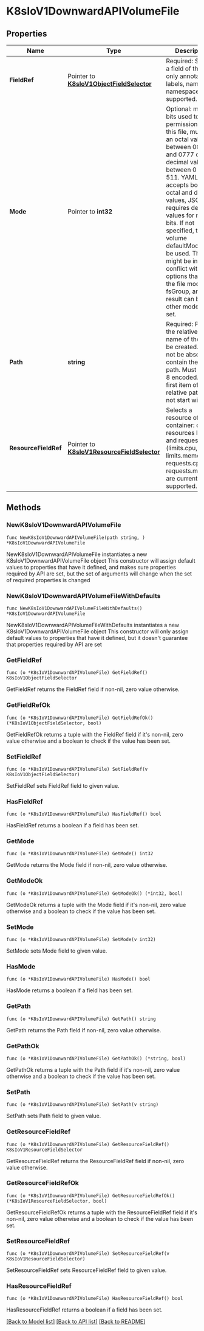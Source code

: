 # K8sIoV1DownwardAPIVolumeFile

## Properties

Name | Type | Description | Notes
------------ | ------------- | ------------- | -------------
**FieldRef** | Pointer to [**K8sIoV1ObjectFieldSelector**](K8sIoV1ObjectFieldSelector.md) | Required: Selects a field of the pod: only annotations, labels, name and namespace are supported. | [optional] 
**Mode** | Pointer to **int32** | Optional: mode bits used to set permissions on this file, must be an octal value between 0000 and 0777 or a decimal value between 0 and 511. YAML accepts both octal and decimal values, JSON requires decimal values for mode bits. If not specified, the volume defaultMode will be used. This might be in conflict with other options that affect the file mode, like fsGroup, and the result can be other mode bits set. | [optional] 
**Path** | **string** | Required: Path is  the relative path name of the file to be created. Must not be absolute or contain the &#39;..&#39; path. Must be utf-8 encoded. The first item of the relative path must not start with &#39;..&#39; | [default to ""]
**ResourceFieldRef** | Pointer to [**K8sIoV1ResourceFieldSelector**](K8sIoV1ResourceFieldSelector.md) | Selects a resource of the container: only resources limits and requests (limits.cpu, limits.memory, requests.cpu and requests.memory) are currently supported. | [optional] 

## Methods

### NewK8sIoV1DownwardAPIVolumeFile

`func NewK8sIoV1DownwardAPIVolumeFile(path string, ) *K8sIoV1DownwardAPIVolumeFile`

NewK8sIoV1DownwardAPIVolumeFile instantiates a new K8sIoV1DownwardAPIVolumeFile object
This constructor will assign default values to properties that have it defined,
and makes sure properties required by API are set, but the set of arguments
will change when the set of required properties is changed

### NewK8sIoV1DownwardAPIVolumeFileWithDefaults

`func NewK8sIoV1DownwardAPIVolumeFileWithDefaults() *K8sIoV1DownwardAPIVolumeFile`

NewK8sIoV1DownwardAPIVolumeFileWithDefaults instantiates a new K8sIoV1DownwardAPIVolumeFile object
This constructor will only assign default values to properties that have it defined,
but it doesn't guarantee that properties required by API are set

### GetFieldRef

`func (o *K8sIoV1DownwardAPIVolumeFile) GetFieldRef() K8sIoV1ObjectFieldSelector`

GetFieldRef returns the FieldRef field if non-nil, zero value otherwise.

### GetFieldRefOk

`func (o *K8sIoV1DownwardAPIVolumeFile) GetFieldRefOk() (*K8sIoV1ObjectFieldSelector, bool)`

GetFieldRefOk returns a tuple with the FieldRef field if it's non-nil, zero value otherwise
and a boolean to check if the value has been set.

### SetFieldRef

`func (o *K8sIoV1DownwardAPIVolumeFile) SetFieldRef(v K8sIoV1ObjectFieldSelector)`

SetFieldRef sets FieldRef field to given value.

### HasFieldRef

`func (o *K8sIoV1DownwardAPIVolumeFile) HasFieldRef() bool`

HasFieldRef returns a boolean if a field has been set.

### GetMode

`func (o *K8sIoV1DownwardAPIVolumeFile) GetMode() int32`

GetMode returns the Mode field if non-nil, zero value otherwise.

### GetModeOk

`func (o *K8sIoV1DownwardAPIVolumeFile) GetModeOk() (*int32, bool)`

GetModeOk returns a tuple with the Mode field if it's non-nil, zero value otherwise
and a boolean to check if the value has been set.

### SetMode

`func (o *K8sIoV1DownwardAPIVolumeFile) SetMode(v int32)`

SetMode sets Mode field to given value.

### HasMode

`func (o *K8sIoV1DownwardAPIVolumeFile) HasMode() bool`

HasMode returns a boolean if a field has been set.

### GetPath

`func (o *K8sIoV1DownwardAPIVolumeFile) GetPath() string`

GetPath returns the Path field if non-nil, zero value otherwise.

### GetPathOk

`func (o *K8sIoV1DownwardAPIVolumeFile) GetPathOk() (*string, bool)`

GetPathOk returns a tuple with the Path field if it's non-nil, zero value otherwise
and a boolean to check if the value has been set.

### SetPath

`func (o *K8sIoV1DownwardAPIVolumeFile) SetPath(v string)`

SetPath sets Path field to given value.


### GetResourceFieldRef

`func (o *K8sIoV1DownwardAPIVolumeFile) GetResourceFieldRef() K8sIoV1ResourceFieldSelector`

GetResourceFieldRef returns the ResourceFieldRef field if non-nil, zero value otherwise.

### GetResourceFieldRefOk

`func (o *K8sIoV1DownwardAPIVolumeFile) GetResourceFieldRefOk() (*K8sIoV1ResourceFieldSelector, bool)`

GetResourceFieldRefOk returns a tuple with the ResourceFieldRef field if it's non-nil, zero value otherwise
and a boolean to check if the value has been set.

### SetResourceFieldRef

`func (o *K8sIoV1DownwardAPIVolumeFile) SetResourceFieldRef(v K8sIoV1ResourceFieldSelector)`

SetResourceFieldRef sets ResourceFieldRef field to given value.

### HasResourceFieldRef

`func (o *K8sIoV1DownwardAPIVolumeFile) HasResourceFieldRef() bool`

HasResourceFieldRef returns a boolean if a field has been set.


[[Back to Model list]](../README.md#documentation-for-models) [[Back to API list]](../README.md#documentation-for-api-endpoints) [[Back to README]](../README.md)


